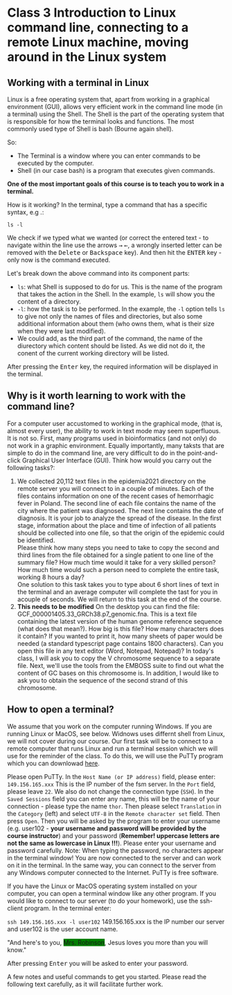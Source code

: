 # Class 3 Introduction to Linux command line, connecting to a remote Linux machine, moving around in the Linux system


## Working with a terminal in Linux
Linux is a free operating system that, apart from working in a graphical environment (GUI), allows very efficient work in the command line mode (in a terminal) using the Shell. The Shell is the part of the operating system that is responsible for how the terminal looks and functions. The most commonly used type of Shell is bash (Bourne again shell).

So:
- The Terminal is a window where you can enter commands to be executed by the computer.
- Shell (in our case bash) is a program that executes given commands.

**One of the most important goals of this course is to teach you to work in a terminal.**

How is it working?
In the terminal, type a command that has a specific syntax, e.g .:

`ls -l`

We check if we typed what we wanted (or correct the entered text - to navigate within the line use the arrows <kbd>→</kbd> <kbd>←</kbd>, a wrongly inserted letter can be removed with the <kbd>Delete</kbd> or <kbd>Backspace</kbd> key).
And then hit the <kbd>ENTER</kbd> key - only now is the command executed.

Let's break down the above command into its component parts:
- `ls`: what Shell is supposed to do for us. This is the name of the program that takes the action in the Shell. In the example, `ls` will show you the content of a directory.
- `-l`: how the task is to be performed. In the example, the `-l` option tells `ls` to give not only the names of files and directories, but also some additional information about them (who owns them, what is their size when they were last modified).
- We could add, as the third part of the command, the name of the diurectory which content should be listed. As we did not do it, the conent of the current working directory will be listed.

After pressing the <kbd>Enter</kbd> key, the required information will be displayed in the terminal.

## Why is it worth learning to work with the command line?

For a computer user accustomed to working in the graphical mode, (that is, almost every user), the ability to work in text mode may seem superfluous. It is not so. First, many programs used in bioinformatics (and not only) do not work in a graphic environment. Equally importantly, many taksts that are simple to do in the command line, are very difficult to do in the point-and-click Graphical User Interface (GUI). Think how would you carry out the following tasks?:

1. We collected 20,112 text files in the epidemia2021 directory on the remote server you will connect to in a couple of minutes. Each of the files contains information on one of the recent cases of hemorrhagic fever in Poland. The second line of each file contains the name of the city where the patient was diagnosed. The next line contains the date of diagnosis. It is your job to analyze the spread of the disease. In the first stage, information about the place and time of infection of all patients should be collected into one file, so that the origin of the epidemic could be identified.   
Please think how many steps you need to take to copy the second and third lines from the file obtained for a single patient to one line of the summary file? How much time would it take for a very skilled person? How much time would such a person need to complete the entire task, working 8 hours a day?  
One solution to this task takes you to type about 6 short lines of text in the terminal and an average computer will complete the tast for you in acouple of seconds.  We will return to this task at the end of the course.
2. **This needs to be modified** On the desktop you can find the file: GCF_000001405.33_GRCh38.p7_genomic.fna. This is a text file containing the latest version of the human genome reference sequence (what does that mean?). How big is this file? How many characters does it contain? If you wanted to print it, how many sheets of paper would be needed (a standard typescript page contains 1800 characters). Can you open this file in any text editor (Word, Notepad, Notepad)?
In today's class, I will ask you to copy the V chromosome sequence to a separate file. Next, we'll use the tools from the EMBOSS suite to find out what the content of GC bases on this chromosome is. In addition, I would like to ask you to obtain the sequence of the second strand of this chromosome.

## How to open a terminal?
We assume that you work on the computer running Windows. If you are running Linux or MacOS, see below. Widnows uses differnt shell from Linux, we will not cover during our course. Our first task will be to connect to a remote computer that runs Linux and run a terminal session which we will use for the reminder of the class.  To do this, we will use the PuTTy program which you can downlowad [here](https://www.putty.org/).

Please open PuTTy.
In the `Host Name (or IP address)` field, please enter:
`149.156.165.xxx`
This is the IP number of the fsm server.
In the `Port` field, please leave `22`. We also do not change the connection type (`SSH`).
In the `Saved Sessions` field you can enter any name, this will be the name of your connection - please type the name `thor`.
Then please select `Translation` in the `Category` (left) and select
`UTF-8` in the `Remote character set` field.
Then press `Open`. Then you will be asked by the program to enter your username (e.g. user102 - **your username and password will be provided by the course instructor**) and your password (**Remember! uppercase letters are not the same as lowercase in Linux !!!**). Please enter your username and password carefully. Note: When typing the password, no characters appear in the terminal window!
You are now connected to the server and can work on it in the terminal. In the same way, you can connect to the server from any Windows computer connected to the Internet. PuTTy is free software.

If you have the Linux or MacOS operating system installed on your computer, you can open a terminal window like any other program. If you would like to connect to our server (to do your homework), use the ssh-client program. In the terminal enter:

`ssh 149.156.165.xxx -l user102`  149.156.165.xxx is the IP number our server and user102 is the user account name.

"And here's to you, <span style="background-color:green">Mrs. Robinson</span>, Jesus loves you more than you will know."

After pressing <kbd>Enter</kbd> you will be asked to enter your password.


A few notes and useful commands to get you started. Please read the following text carefully, as it will facilitate further work.



